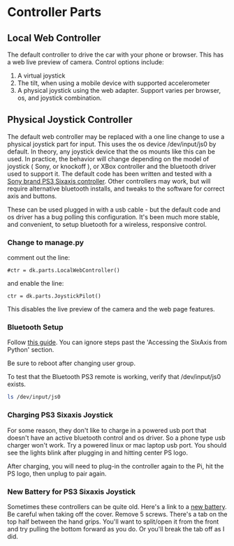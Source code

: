 # Controller Parts

## Local Web Controller

The default controller to drive the car with your phone or browser. This has a web live preview of camera. Control options include:

1. A virtual joystick
2. The tilt, when using a mobile device with supported accelerometer
3. A physical joystick using the web adapter. Support varies per browser, os, and joystick combination.


## Physical Joystick Controller

The default web controller may be replaced with a one line change to use a physical joystick part for input. This uses the os device /dev/input/js0 by default. In theory, any joystick device that the os mounts like this can be used. In practice, the behavior will change depending on the model of joystick ( Sony, or knockoff ), or XBox controller and the bluetooth driver used to support it. The default code has been written and tested with a [Sony brand PS3 Sixaxis controller](https://www.amazon.com/Dualshock-Wireless-Controller-Charcoal-playstation-3). Other controllers may work, but will require alternative bluetooth installs, and tweaks to the software for correct axis and buttons.

These can be used plugged in with a usb cable - but the default code and os driver has a bug polling this configuration. It's been much more stable, and convenient, to setup bluetooth for a wireless, responsive control.

### Change to manage.py

comment out the line:
```
#ctr = dk.parts.LocalWebController()
```
and enable the line:
```
ctr = dk.parts.JoystickPilot()
```

This disables the live preview of the camera and the web page features.

### Bluetooth Setup

Follow [this guide](https://pythonhosted.org/triangula/sixaxis.html). You can ignore steps past the 'Accessing the SixAxis from Python' section.

Be sure to reboot after changing user group.

To test that the Bluetooth PS3 remote is working, verify that /dev/input/js0 exists.

```bash
ls /dev/input/js0
```

### Charging PS3 Sixaxis Joystick

For some reason, they don't like to charge in a powered usb port that doesn't have an active bluetooth control and os driver. So a phone type usb charger won't work. Try a powered linux or mac laptop usb port. You should see the lights blink after plugging in and hitting center PS logo.

After charging, you will need to plug-in the controller again to the Pi, hit the PS logo, then unplug to pair again.

### New Battery for PS3 Sixaxis Joystick

Sometimes these controllers can be quite old. Here's a link to a [new battery](http://a.co/5k1lbns). Be careful when taking off the cover. Remove 5 screws. There's a tab on the top half between the hand grips. You'll want to split/open it from the front and try pulling the bottom forward as you do. Or you'll break the tab off as I did.